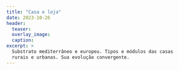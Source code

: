 ```yaml
---
title: "Casa e loja"
date: 2023-10-26
header:
  teaser:
  overlay_image:
  caption:
excerpt: >
  Substrato mediterrâneo e europeu. Tipos e módulos das casas
  rurais e urbanas. Sua evolução convergente.
---
```

